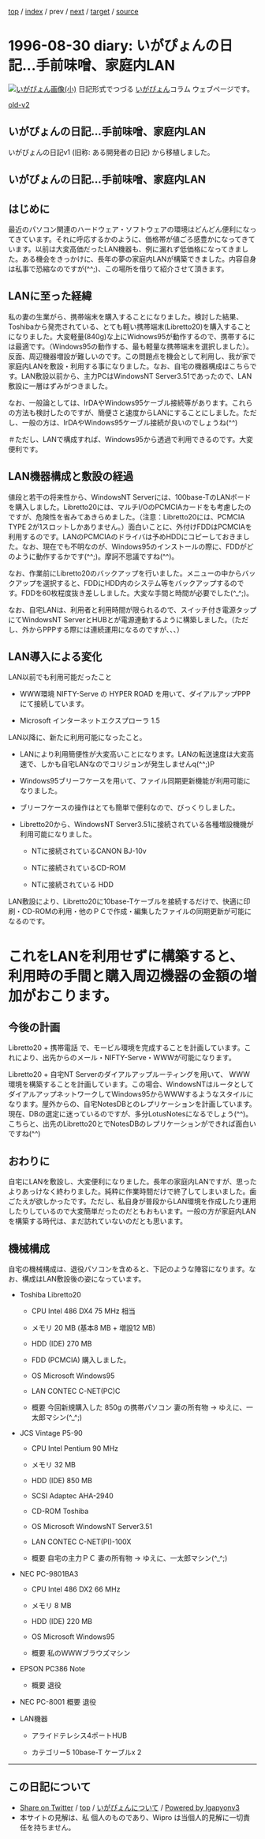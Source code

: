 [top](../index.html) 
 / [index](index.html) 
 / prev 
 / [next](ig960917.html) 
 / [target](http://www.igapyon.jp/igapyon/diary/1996/ig960830.html) 
 / [source](https://github.com/igapyon/diary/blob/master/1996/ig960830.src.md) 

1996-08-30 diary: いがぴょんの日記...手前味噌、家庭内LAN
=====================================================================================================
[![いがぴょん画像(小)](http://www.igapyon.jp/igapyon/diary/images/iga200306s.jpg "いがぴょん")](http://www.igapyon.jp/igapyon/diary/memo/memoigapyon.html) 日記形式でつづる [いがぴょん](http://www.igapyon.jp/igapyon/diary/memo/memoigapyon.html)コラム ウェブページです。

[old-v2](ig960830-orig.html)

## いがぴょんの日記...手前味噌、家庭内LAN

いがぴょんの日記v1 (旧称: ある開発者の日記) から移植しました。


## いがぴょんの日記...手前味噌、家庭内LAN

## はじめに

最近のパソコン関連のハードウェア・ソフトウェアの環境はどんどん便利になってきています。それに呼応するかのように、価格帯が値ごろ感豊かになってきています。以前は大変高価だったLAN機器も、例に漏れず低価格になってきました。ある機会をきっかけに、長年の夢の家庭内LANが構築できました。内容自身は私事で恐縮なのですが(^^;)、この場所を借りて紹介させて頂きます。

## LANに至った経緯

私の妻の生業がら、携帯端末を購入することになりました。検討した結果、Toshibaから発売されている、とても軽い携帯端末(Libretto20)を購入することになりました。大変軽量(840g)な上にWidnows95が動作するので、携帯するには最適です。（Windows95の動作する、最も軽量な携帯端末を選択しました）。反面、周辺機器増設が難しいのです。この問題点を機会として利用し、我が家で家庭内LANを敷設・利用する事になりました。なお、自宅の機器構成はこちらです。LAN敷設以前から、主力PCはWindowsNT
Server3.51であったので、LAN敷設に一層はずみがつきました。

なお、一般論としては、IrDAやWindows95ケーブル接続等があります。これらの方法も検討したのですが、簡便さと速度からLANにすることにしました。ただし、一般の方は、IrDAやWindows95ケーブル接続が良いのでしょうね(^^)

＃ただし、LANで構成すれば、Windows95から透過で利用できるのです。大変便利です。 

## LAN機器構成と敷設の経過

値段と若干の将来性から、WindowsNT Serverには、100base-TのLANボードを購入しました。Libretto20には、マルチI/OのPCMCIAカードをも考慮したのですが、危険性を省みてあきらめました。（注意：Libretto20には、PCMCIA
TYPE 2が1スロットしかありません。）面白いことに、外付けFDDはPCMCIAを利用するのです。LANのPCMCIAのドライバは予めHDDにコピーしておきました。なお、現在でも不明なのが、Windows95のインストールの際に、FDDがどのように動作するかです(^^;)。摩訶不思議ですね(^^)。

なお、作業前にLibretto20のバックアップを行いました。メニューの中からバックアップを選択すると、FDDにHDD内のシステム等をバックアップするのです。FDDを60枚程度抜き差ししました。大変な手間と時間が必要でした(^_^;)。

なお、自宅LANは、利用者と利用時間が限られるので、スイッチ付き電源タップにてWindowsNT ServerとHUBとが電源連動するように構築しました。（ただし、外からPPPする際には連続運用になるのですが、、、）

## LAN導入による変化

LAN以前でも利用可能だったこと

* WWW環境
  NIFTY-Serve の HYPER ROAD を用いて、ダイアルアップPPPにて接続しています。
  
* Microsoft インターネットエクスプローラ 1.5

LAN以降に、新たに利用可能になったこと。

* LANにより利用簡便性が大変高いことになります。LANの転送速度は大変高速で、しかも自宅LANなのでコリジョンが発生しませんq(^^;)P
  
* Windows95ブリーフケースを用いて、ファイル同期更新機能が利用可能になりました。
  
* ブリーフケースの操作はとても簡単で便利なので、びっくりしました。
  
* Libretto20から、WindowsNT Server3.51に接続されている各種増設機機が利用可能になりました。
  
  * NTに接続されているCANON BJ-10v
    
  * NTに接続されているCD-ROM
    
  * NTに接続されている HDD
  

LAN敷設により、Libretto20に10base-Tケーブルを接続するだけで、快適に印刷・CD-ROMの利用・他のＰＣで作成・編集したファイルの同期更新が可能になるのです。
# これをLANを利用せずに構築すると、利用時の手間と購入周辺機器の金額の増加がおこります。 

## 今後の計画

Libretto20 + 携帯電話 で、モービル環境を完成することを計画しています。これにより、出先からのメール・NIFTY-Serve・WWWが可能になります。

Libretto20 + 自宅NT Serverのダイアルアップルーティングを用いて、 WWW環境を構築することを計画しています。この場合、WindowsNTはルータとしてダイアルアップネットワークしてWindows95からWWWするようなスタイルになります。屋外からの、自宅NotesDBとのレプリケーションを計画しています。現在、DBの選定に迷っているのですが、多分LotusNotesになるでしょう(^^)。こちらと、出先のLibretto20とでNotesDBのレプリケーションができれば面白いですね(^^)

## おわりに

自宅にLANを敷設し、大変便利になりました。長年の家庭内LANですが、思ったよりあっけなく終わりました。純粋に作業時間だけで終了してしまいました。歯ごたえが欲しかったです。ただし、私自身が普段からLAN環境を作成したり運用したりしているので大変簡単だったのだともおもいます。一般の方が家庭内LANを構築する時代は、まだ訪れていないのだとも思います。

## 機械構成

自宅の機械構成は、退役パソコンを含めると、下記のような陣容になります。なお、構成はLAN敷設後の姿になっています。

* Toshiba Libretto20
  
  * CPU Intel 486 DX4 75 MHz 相当
    
  * メモリ 20 MB (基本8 MB + 増設12 MB)
    
  * HDD (IDE) 270 MB
    
  * FDD (PCMCIA) 購入しました。
    
  * OS Microsoft Windows95
    
  * LAN CONTEC C-NET(PC)C
    
  * 概要 今回新規購入した 850g の携帯パソコン 妻の所有物
    → ゆえに、一太郎マシン(^_^;)
  

  
* JCS Vintage P5-90
  
  * CPU Intel Pentium 90 MHz
    
  * メモリ 32 MB
    
  * HDD (IDE) 850 MB
    
  * SCSI Adaptec AHA-2940
    
  * CD-ROM Toshiba
    
  * OS Microsoft WindowsNT Server3.51
    
  * LAN CONTEC C-NET(PI)-100X
    
  * 概要 自宅の主力ＰＣ 妻の所有物
    → ゆえに、一太郎マシン(^_^;)
  

  
* NEC PC-9801BA3
  
  * CPU Intel 486 DX2 66 MHz
    
  * メモリ 8 MB
    
  * HDD (IDE) 220 MB
    
  * OS Microsoft Windows95
    
  * 概要 私のＷＷＷブラウズマシン
  

  
* EPSON PC386 Note
  
  * 概要 退役
  

  
* NEC PC-8001
  概要 退役
  
* LAN機器
  
  * アライドテレシス4ポートHUB
    
  * カテゴリー5 10base-T ケーブルx 2


----------------------------------------------------------------------------------------------------

## この日記について

* [Share on Twitter](https://twitter.com/intent/tweet?hashtags=igapyon%2Cdiary%2C%E3%81%84%E3%81%8C%E3%81%B4%E3%82%87%E3%82%93&text=%E3%81%84%E3%81%8C%E3%81%B4%E3%82%87%E3%82%93%E3%81%AE%E6%97%A5%E8%A8%98...%E6%89%8B%E5%89%8D%E5%91%B3%E5%99%8C%E3%80%81%E5%AE%B6%E5%BA%AD%E5%86%85LAN&url=http%3A%2F%2Fwww.igapyon.jp%2Figapyon%2Fdiary%2F1996%2Fig960830.html) / [top](../index.html) / [いがぴょんについて](http://www.igapyon.jp/igapyon/diary/memo/memoigapyon.html) / [Powered by Igapyonv3](https://github.com/igapyon/igapyonv3)
* 本サイトの見解は、私 個人のものであり、Wipro は当個人的見解に一切責任を持ちません。 
